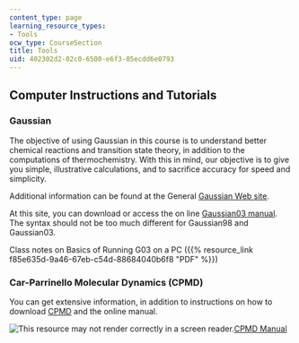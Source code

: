 ```yaml
---
content_type: page
learning_resource_types:
- Tools
ocw_type: CourseSection
title: Tools
uid: 402302d2-02c0-6500-e6f3-05ecdd6e0793
---
```


Computer Instructions and Tutorials
-----------------------------------

### Gaussian

The objective of using Gaussian in this course is to understand better chemical reactions and transition state theory, in addition to the computations of thermochemistry. With this in mind, our objective is to give you simple, illustrative calculations, and to sacrifice accuracy for speed and simplicity.

Additional information can be found at the General [Gaussian Web site](http://www.gaussian.com/).

At this site, you can download or access the on line [Gaussian03 manual](https://wanglab.hosted.uark.edu/g03guide/G03Guide/www.gaussian.com/g_ur/g03mantop.htm). The syntax should not be too much different for Gaussian98 and Gaussian03.

Class notes on Basics of Running G03 on a PC ({{% resource_link f85e635d-9a46-67eb-c54d-88684040b6f8 "PDF" %}})

### Car-Parrinello Molecular Dynamics (CPMD)

You can get extensive information, in addition to instructions on how to download [CPMD](http://www.cpmd.org/) and the online manual.

![This resource may not render correctly in a screen reader.](/images/inacessible.gif)[CPMD Manual](https://www.cpmd.org/wordpress/CPMD/getFile.php?file=manual.pdf)